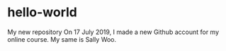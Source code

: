 # hello-world
My new repository
On 17 July 2019, I made a new Github account for my online course.
My same is Sally Woo.
